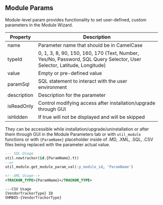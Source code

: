 ## Module Params
Module-level param provides functionality to set user-defined, custom parameters in the Module Wizard.

| Property  | Description |
| ------------- | ------------- |
| name  | Parameter name that should be in CamelCase  |
| typeId  | 0, 1, 3, 8, 90, 150, 160, 170 (Text, Number, Yes/No, Password, SQL Query Selector, User Selector, Latitude, Longitude)  |
| value  | Empty or pre-defined value  |
| paramSql  | SQL statement to interact with the user environment  |
| description  | Description for the parameter |
| isReadOnly  | Control modifying access after installation/upgrade through GUI  |
| isHidden  | If true will not be displayed and will be skipped  |

They can be accessible while installation/upgrade/uninstallation or after them through GUI in the Module Parameters tab or with `util_module` functions or with `{ParamName}` placeholder inside of .MD, .XML, .SQL, .CSV files being replaced with the parameter actual value.

```sql
--- SQL Usage
util.newtrackor(id.{ParamName}.tt)
--or
util_module.get_module_param_val(:p_module_id, 'ParamName')
```

``````xml
<!--XML Usage-->
<TRACKOR_TYPE>{ParamName}</TRACKOR_TYPE> 
``````

```CSV
---CSV Usage
{VendorTrackorType} ID
VHMBOS-{VendorTrackorType}
```
